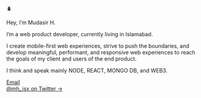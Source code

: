 🪲

Hey, I’m Mudasir H.

I’m a web product developer, currently living in Islamabad.

I create mobile-first web experiences, strive to push the boundaries, and develop meaningful, performant, and responsive web experiences to reach the goals of my client and users of the end product.

I think and speak mainly NODE, REACT, MONGO DB, and WEB3.

[Email](mailto:mudasir.ee@gmail.com) <br />
[@mh_jsx on Twitter &rarr;](https://twitter.com/mh_jsx)
